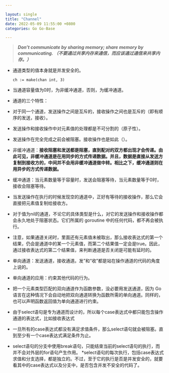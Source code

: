 ```yaml
---

layout: single  
title: "Channel"  
date: 2022-05-09 11:55:00 +0800   
categories: Go Go-Base

---
```


> ***Don’t communicate by sharing memory; share memory by communicating. （不要通过共享内存来通信，而应该通过通信来共享内存。）***

* 通道类型的值本身就是并发安全的。

	```
	ch := make(chan int, 3)
	```
* 当通道容量值为0时，为非缓冲通道，否则，为缓冲通道。
* 通道的三个特性：
 * 对于同一个通道，发送操作之间是互斥的，接收操作之间也是互斥的（即有顺序的发送，接收）。
 * 发送操作和接收操作中对元素值的处理都是不可分割的（原子性）。
 * 发送操作在完全完成之前会被阻塞。接收操作也是如此（）。
* 非缓冲通道：**接收阻塞和发送都是阻塞，直到配对的双方都出现才会传递。由此可见，非缓冲通道是在用同步的方式传递数据。并且，数据是直接从发送方复制到接收方的，中间并不会用非缓冲通道做中转。相比之下，缓冲通道则在用异步的方式传递数据。**
* 缓冲通道：当元素数量等于容量时，发送会阻塞等待，当元素数量等于0时，接收会阻塞等待。
* 当发送操作在执行的时候发现空的通道中，正好有等待的接收操作，那么它会直接把元素值复制给接收方。
* 对于值为nil的通道，不论它的具体类型是什么，对它的发送操作和接收操作都会永久地处于阻塞状态。它们所属的 goroutine 中的任何代码，都不再会被执行。
* 注意，如果通道关闭时，里面还有元素值未被取出，那么接收表达式的第一个结果，仍会是通道中的某一个元素值，而第二个结果值一定会是true。因此，通过接收表达式的第二个结果值，来判断通道是否关闭是可能有延时的。
* 单向通道：发送通道，接收通道。发”和“收”都是站在操作通道的代码的角度上说的。
* 单向通道的应用：约束其他代码的行为。
* 把一个元素类型匹配的双向通道作为函数参数，没必要用发送通道，因为 Go 语言在这种情况下会自动地把双向通道转换为函数所需的单向通道。同样的，也可以声明函数返回值为单向通道进行约束。
* 由于select语句是专为通道而设计的，所以每个case表达式中都只能包含操作通道的表达式，比如接收表达式
* 一旦所有的case表达式都没有满足求值条件，那么select语句就会被阻塞。直到至少有一个case表达式满足条件为止。
* select语句的分支中使用break语句，只能结束当前的select语句的执行，而并不会对外层的for语句产生作用。
*select语句的每次执行，包括case表达式求值和分支选择，都是独立的。不过，至于它的执行是否是并发安全的，就要看其中的case表达式以及分支中，是否包含并发不安全的代码了。
